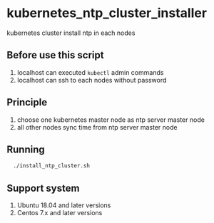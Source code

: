 # kubernetes_ntp_cluster_installer
kubernetes cluster install ntp in each nodes

## Before use this script
1. localhost can executed `kubectl` admin commands
2. localhost can ssh to each nodes without password

## Principle
1. choose one kubernetes master node as ntp server master node
2. all other nodes sync time from ntp server master node

## Running
```bash
  ./install_ntp_cluster.sh
```

## Support system
1. Ubuntu 18.04 and later versions
2. Centos 7.x and later versions
